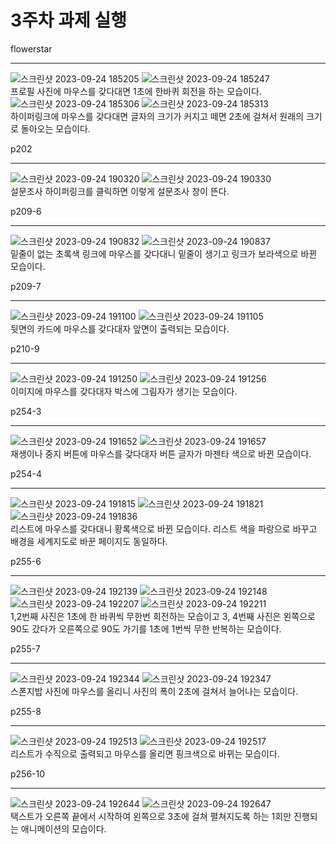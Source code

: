 # 3주차 과제 실행

flowerstar<br><hr>
![스크린샷 2023-09-24 185205](https://github.com/Gdongu/WebPgm/assets/70313873/62256d09-fb3c-4c41-a288-0f4c2c0da519)
![스크린샷 2023-09-24 185247](https://github.com/Gdongu/WebPgm/assets/70313873/892c95f0-6b9a-41d3-96c5-8ca6c4b6143b)
<br>프로필 사진에 마우스를 갖다대면 1초에 한바퀴 회전을 하는 모습이다.
![스크린샷 2023-09-24 185306](https://github.com/Gdongu/WebPgm/assets/70313873/bf73fae0-06a6-4042-95e1-1bb5973fd47e)
![스크린샷 2023-09-24 185313](https://github.com/Gdongu/WebPgm/assets/70313873/e7374ba7-0a4c-425c-aba8-993cdc218d81)
<br>하이퍼링크에 마우스를 갖다대면 글자의 크기가 커지고 떼면 2초에 걸쳐서 원래의 크기로 돌아오는 모습이다. 

p202<br><hr>
![스크린샷 2023-09-24 190320](https://github.com/Gdongu/WebPgm/assets/70313873/e1756244-5bab-4bcb-a48f-8f52107e0dfb)
![스크린샷 2023-09-24 190330](https://github.com/Gdongu/WebPgm/assets/70313873/de0e1d8a-56c9-404e-9977-c55e76352457)
<br>설문조사 하이퍼링크를 클릭하면 이렇게 설문조사 창이 뜬다.

p209-6<br><hr>
![스크린샷 2023-09-24 190832](https://github.com/Gdongu/WebPgm/assets/70313873/3a973a4e-e1d9-4622-a294-4b0e73e8c7e1)
![스크린샷 2023-09-24 190837](https://github.com/Gdongu/WebPgm/assets/70313873/635a4d08-a866-4f4c-bc9d-2db0ad2a5ee1)
<br>밑줄이 없는 초록색 링크에 마우스를 갖다대니 밑줄이 생기고 링크가 보라색으로 바뀐 모습이다.

p209-7<br><hr>
![스크린샷 2023-09-24 191100](https://github.com/Gdongu/WebPgm/assets/70313873/4136db3a-2d0f-4cf2-9323-006b47e7a049)
![스크린샷 2023-09-24 191105](https://github.com/Gdongu/WebPgm/assets/70313873/955803af-e1d9-4e2a-81e6-0def8cc3a866)
<br>뒷면의 카드에 마우스를 갖다대자 앞면이 출력되는 모습이다.

p210-9<br><hr>
![스크린샷 2023-09-24 191250](https://github.com/Gdongu/WebPgm/assets/70313873/87f6e1d7-4c66-4ae5-95ae-a96c5585a26b)
![스크린샷 2023-09-24 191256](https://github.com/Gdongu/WebPgm/assets/70313873/0db79f47-f217-4842-be88-85d41d2701ca)
<br>이미지에 마우스를 갖다대자 박스에 그림자가 생기는 모습이다.

p254-3<br><hr>
![스크린샷 2023-09-24 191652](https://github.com/Gdongu/WebPgm/assets/70313873/3f1f81aa-740f-41a6-9937-3ee3e151a4a4)
![스크린샷 2023-09-24 191657](https://github.com/Gdongu/WebPgm/assets/70313873/ef452f39-feaf-4e00-9a82-b14a2924b776)
<br>재생이나 중지 버튼에 마우스를 갖다대자 버튼 글자가 마젠타 색으로 바뀐 모습이다.

p254-4<br><hr>
![스크린샷 2023-09-24 191815](https://github.com/Gdongu/WebPgm/assets/70313873/094955f3-2edd-4aa7-87ec-38f97c0a7958)
![스크린샷 2023-09-24 191821](https://github.com/Gdongu/WebPgm/assets/70313873/3b19b271-2898-4a5f-b3d1-402a1ef328f8)
![스크린샷 2023-09-24 191836](https://github.com/Gdongu/WebPgm/assets/70313873/bbc6b0eb-d11b-43f7-a229-584b6913c0f7)
<br>리스트에 마우스를 갖다대니 황록색으로 바뀐 모습이다. 리스트 색을 파랑으로 바꾸고 배경을 세계지도로 바꾼 페이지도 동일하다.

p255-6<br><hr>
![스크린샷 2023-09-24 192139](https://github.com/Gdongu/WebPgm/assets/70313873/4827602c-d72d-4b63-8985-051cbe964561)
![스크린샷 2023-09-24 192148](https://github.com/Gdongu/WebPgm/assets/70313873/9d072c4d-8ea4-4098-ac73-3859666c77d3)
![스크린샷 2023-09-24 192207](https://github.com/Gdongu/WebPgm/assets/70313873/2be48ad7-42b2-4515-918c-7446a73f00f7)
![스크린샷 2023-09-24 192211](https://github.com/Gdongu/WebPgm/assets/70313873/c47522ac-50ab-46d9-9d52-1107697894d1)
<br>1,2번째 사진은 1초에 한 바퀴씩 무한번 회전하는 모습이고 3, 4번째 사진은 왼쪽으로 90도 갔다가 오른쪽으로 90도 가기를 1초에 1번씩 무한 반복하는 모습이다. 

p255-7<br><hr>
![스크린샷 2023-09-24 192344](https://github.com/Gdongu/WebPgm/assets/70313873/1aca3665-9e76-4eae-84e6-962fd6ca7ad8)
![스크린샷 2023-09-24 192347](https://github.com/Gdongu/WebPgm/assets/70313873/51ae70bb-1f5b-4cfb-9940-d7aa93ca069d)
<br>스폰지밥 사진에 마우스를 올리니 사진의 폭이 2초에 걸쳐서 늘어나는 모습이다.

p255-8<br><hr>
![스크린샷 2023-09-24 192513](https://github.com/Gdongu/WebPgm/assets/70313873/14c13dd7-a3f9-45d6-86c9-a8de20905c8e)
![스크린샷 2023-09-24 192517](https://github.com/Gdongu/WebPgm/assets/70313873/f6970238-4c95-4d75-8cd3-20ce6360f8bf)
<br>리스트가 수직으로 출력되고 마우스를 올리면 핑크색으로 바뀌는 모습이다.

p256-10<br><hr>
![스크린샷 2023-09-24 192644](https://github.com/Gdongu/WebPgm/assets/70313873/1f9e865d-c692-42c1-9f56-a26404076d38)
![스크린샷 2023-09-24 192647](https://github.com/Gdongu/WebPgm/assets/70313873/022c340e-ad4c-4598-b682-29463adec2ad)
<br>택스트가 오른쪽 끝에서 시작하여 왼쪽으로 3초에 걸쳐 펼쳐지도록 하는 1회만 진행되는 애니메이션의 모습이다.
